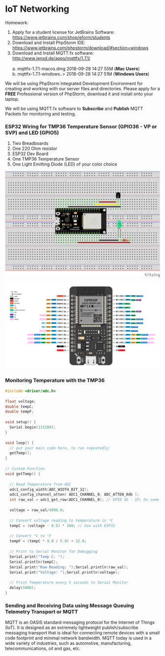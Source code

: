 # IoT Networking

Homework:
1. Apply for a student license for JetBrains Software: https://www.jetbrains.com/shop/eform/students
2. Download and Install PhpStorm IDE: https://www.jetbrains.com/phpstorm/download/#section=windows
3. Download and Install MQTT.fx software: http://www.jensd.de/apps/mqttfx/1.7.1/</br></br>
   a. mqttfx-1.7.1-macos.dmg  2018-09-28 14:27   55M  (**Mac Users**)</br>
   b. mqttfx-1.7.1-windows..> 2018-09-28 14:27   51M  (**Windows Users**)</br>

We will be using PhpStorm Integrated Development Environment for creating and working with our server files and directories. Please apply for a **FREE** Professional version of PhpStorm, download it and install onto your laptop.

We will be using MQTT.fx software to **Subscribe** and **Publish** MQTT Packets for monitoring and testing.

### ESP32 Wiring for TMP36 Temperature Sensor (GPIO36 - VP or SVP) and LED (GPIO5)

1. Two Breadboards
2. One 220 Ohm resistor
3. ESP32 Dev Board
4. One TMP36 Temperature Sensor
5. One Light Emitting Diode (LED) of your color choice

![Wiring](images/IotNetworkingWiring_GPIO36_for_TMP.png)

<img src="images/ESP32_WROOM_32D_Pinouts.svg"/>

### Monitoring Temperature with the TMP36
```c
#include <driver/adc.h>

float voltage;
double tempC;
double tempF;

void setup() {
  Serial.begin(115200);
}

void loop() {
  // put your main code here, to run repeatedly:
  getTemp();
}

// Custom Function
void getTemp() {

  // Read Temperature from ADC
  adc1_config_width(ADC_WIDTH_BIT_12);
  adc1_config_channel_atten( ADC1_CHANNEL_0, ADC_ATTEN_0db );
  int raw_val = adc1_get_raw(ADC1_CHANNEL_0); // GPIO 36 - SP; On some boards it is screen printed SVP
  
  voltage = raw_val/4096.0;

  // Convert voltage reading to temperature in °C
  tempC = (voltage - 0.5) * 100; // Use with ESP32
  
  // Convert °C to °F
  tempF = (tempC * 9.0 / 5.0) + 32.0;

  // Print to Serial Monitor for Debugging
  Serial.print("Temp C: ");
  Serial.println(tempC);
  Serial.print("Raw Reading: ");Serial.println(raw_val);
  Serial.print("Voltage: ");Serial.println(voltage);

  // Print Temperature every 5 seconds to Serial Monitor
  delay(5000);
}
```

### Sending and Receiving Data using Message Queuing Telemetry Transport or MQTT

MQTT is an OASIS standard messaging protocol for the Internet of Things (IoT). It is designed as an extremely lightweight publish/subscribe messaging transport that is ideal for connecting remote devices with a small code footprint and minimal network bandwidth. MQTT today is used in a wide variety of industries, such as automotive, manufacturing, telecommunications, oil and gas, etc. 
